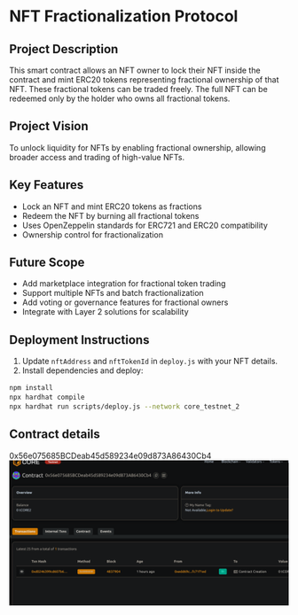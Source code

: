 # NFT Fractionalization Protocol

## Project Description
This smart contract allows an NFT owner to lock their NFT inside the contract and mint ERC20 tokens representing fractional ownership of that NFT. These fractional tokens can be traded freely. The full NFT can be redeemed only by the holder who owns all fractional tokens.

## Project Vision
To unlock liquidity for NFTs by enabling fractional ownership, allowing broader access and trading of high-value NFTs.

## Key Features
- Lock an NFT and mint ERC20 tokens as fractions
- Redeem the NFT by burning all fractional tokens
- Uses OpenZeppelin standards for ERC721 and ERC20 compatibility
- Ownership control for fractionalization

## Future Scope
- Add marketplace integration for fractional token trading
- Support multiple NFTs and batch fractionalization
- Add voting or governance features for fractional owners
- Integrate with Layer 2 solutions for scalability

## Deployment Instructions
1. Update `nftAddress` and `nftTokenId` in `deploy.js` with your NFT details.
2. Install dependencies and deploy:

```bash
npm install
npx hardhat compile
npx hardhat run scripts/deploy.js --network core_testnet_2
```

## Contract details
0x56e075685BCDeab45d589234e09d873A86430Cb4![alt text](image.png)